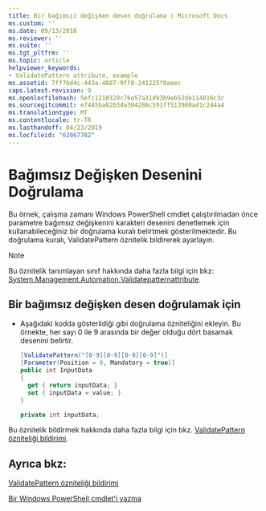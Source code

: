 ```yaml
---
title: Bir bağımsız değişken desen doğrulama | Microsoft Docs
ms.custom: ''
ms.date: 09/13/2016
ms.reviewer: ''
ms.suite: ''
ms.tgt_pltfrm: ''
ms.topic: article
helpviewer_keywords:
- ValidatePattern attribute, example
ms.assetid: 7ff76d4c-443a-4887-9ff8-241225f0aeec
caps.latest.revision: 9
ms.openlocfilehash: 5efc1210328c76e57a31d93b9eb52de114816c3c
ms.sourcegitcommit: e7445ba8203da304286c591ff513900ad1c244a4
ms.translationtype: MT
ms.contentlocale: tr-TR
ms.lasthandoff: 04/23/2019
ms.locfileid: "62067782"
---
```

# <a name="how-to-validate-an-argument-pattern"></a>Bağımsız Değişken Desenini Doğrulama

Bu örnek, çalışma zamanı Windows PowerShell cmdlet çalıştırılmadan önce parametre bağımsız değişkenini karakteri desenini denetlemek için kullanabileceğiniz bir doğrulama kuralı belirtmek gösterilmektedir. Bu doğrulama kuralı, ValidatePattern öznitelik bildirerek ayarlayın.

> [!NOTE]
> Bu öznitelik tanımlayan sınıf hakkında daha fazla bilgi için bkz: [System.Management.Automation.Validatepatternattribute](/dotnet/api/System.Management.Automation.ValidatePatternAttribute).

## <a name="to-validate-an-argument-pattern"></a>Bir bağımsız değişken desen doğrulamak için

- Aşağıdaki kodda gösterildiği gibi doğrulama özniteliğini ekleyin. Bu örnekte, her sayı 0 ile 9 arasında bir değer olduğu dört basamak desenini belirtir.

    ```csharp
    [ValidatePattern("[0-9][0-9][0-9][0-9]")]
    [Parameter(Position = 0, Mandatory = true)]
    public int InputData
    {
      get { return inputData; }
      set { inputData = value; }
    }

    private int inputData;
    ```

Bu öznitelik bildirmek hakkında daha fazla bilgi için bkz. [ValidatePattern özniteliği bildirimi](./validatepattern-attribute-declaration.md).

## <a name="see-also"></a>Ayrıca bkz:

[ValidatePattern özniteliği bildirimi](./validatepattern-attribute-declaration.md)

[Bir Windows PowerShell cmdlet'i yazma](./writing-a-windows-powershell-cmdlet.md)
